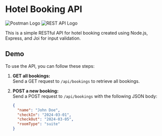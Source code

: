 # Hotel Booking API

![Postman Logo](https://www.postman.com/assets/logos/pm-orange-logo-c9c75cf46f8b3b74b40f15fc3e37541b1d5004c48ed8e8e7fc7efbccb785f072.svg) ![REST API Logo](https://www.seekpng.com/png/full/323-3239561_restful-api.png)

This is a simple RESTful API for hotel booking created using Node.js, Express, and Joi for input validation.

## Demo

To use the API, you can follow these steps:

1. **GET all bookings:**  
   Send a GET request to `/api/bookings` to retrieve all bookings.

2. **POST a new booking:**  
   Send a POST request to `/api/bookings` with the following JSON body:
   ```json
   {
     "name": "John Doe",
     "checkIn": "2024-03-01",
     "checkOut": "2024-03-05",
     "roomType": "suite"
   }

